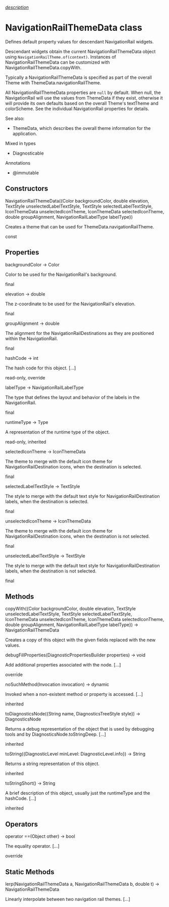 [*description*][description]

# NavigationRailThemeData class #

Defines default property values for descendant NavigationRail widgets.

Descendant widgets obtain the current NavigationRailThemeData object using `NavigationRailTheme.of(context)`. Instances of NavigationRailThemeData can be customized with NavigationRailThemeData.copyWith.

Typically a NavigationRailThemeData is specified as part of the overall Theme with ThemeData.navigationRailTheme.

All NavigationRailThemeData properties are `null` by default. When null, the NavigationRail will use the values from ThemeData if they exist, otherwise it will provide its own defaults based on the overall Theme's textTheme and colorScheme. See the individual NavigationRail properties for details.

See also:

 *  ThemeData, which describes the overall theme information for the application.

Mixed in types

 *  Diagnosticable

Annotations

 *  @immutable

## Constructors ##

NavigationRailThemeData(\{Color backgroundColor, double elevation, TextStyle unselectedLabelTextStyle, TextStyle selectedLabelTextStyle, IconThemeData unselectedIconTheme, IconThemeData selectedIconTheme, double groupAlignment, NavigationRailLabelType labelType\})

Creates a theme that can be used for ThemeData.navigationRailTheme.

const

## Properties ##

backgroundColor → Color

Color to be used for the NavigationRail's background.

final

elevation → double

The z-coordinate to be used for the NavigationRail's elevation.

final

groupAlignment → double

The alignment for the NavigationRailDestinations as they are positioned within the NavigationRail.

final

hashCode → int

The hash code for this object. \[...\]

read-only, override

labelType → NavigationRailLabelType

The type that defines the layout and behavior of the labels in the NavigationRail.

final

runtimeType → Type

A representation of the runtime type of the object.

read-only, inherited

selectedIconTheme → IconThemeData

The theme to merge with the default icon theme for NavigationRailDestination icons, when the destination is selected.

final

selectedLabelTextStyle → TextStyle

The style to merge with the default text style for NavigationRailDestination labels, when the destination is selected.

final

unselectedIconTheme → IconThemeData

The theme to merge with the default icon theme for NavigationRailDestination icons, when the destination is not selected.

final

unselectedLabelTextStyle → TextStyle

The style to merge with the default text style for NavigationRailDestination labels, when the destination is not selected.

final

## Methods ##

copyWith(\{Color backgroundColor, double elevation, TextStyle unselectedLabelTextStyle, TextStyle selectedLabelTextStyle, IconThemeData unselectedIconTheme, IconThemeData selectedIconTheme, double groupAlignment, NavigationRailLabelType labelType\}) → NavigationRailThemeData

Creates a copy of this object with the given fields replaced with the new values.

debugFillProperties(DiagnosticPropertiesBuilder properties) → void

Add additional properties associated with the node. \[...\]

override

noSuchMethod(Invocation invocation) → dynamic

Invoked when a non-existent method or property is accessed. \[...\]

inherited

toDiagnosticsNode(\{String name, DiagnosticsTreeStyle style\}) → DiagnosticsNode

Returns a debug representation of the object that is used by debugging tools and by DiagnosticsNode.toStringDeep. \[...\]

inherited

toString(\{DiagnosticLevel minLevel: DiagnosticLevel.info\}) → String

Returns a string representation of this object.

inherited

toStringShort() → String

A brief description of this object, usually just the runtimeType and the hashCode. \[...\]

inherited

## Operators ##

operator ==(Object other) → bool

The equality operator. \[...\]

override

## Static Methods ##

lerp(NavigationRailThemeData a, NavigationRailThemeData b, double t) → NavigationRailThemeData

Linearly interpolate between two navigation rail themes. \[...\]


[description]: https://github.com/flutter/flutter/blob/master/packages/flutter/lib/src/material/navigation_rail_theme.dart#L39
